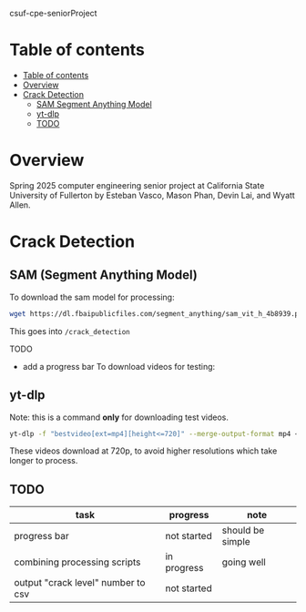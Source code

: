 csuf-cpe-seniorProject
# Table of contents
<!-- TOC -->

- [Table of contents](#table-of-contents)
- [Overview](#overview)
- [Crack Detection](#crack-detection)
    - [SAM Segment Anything Model](#sam-segment-anything-model)
    - [yt-dlp](#yt-dlp)
    - [TODO](#todo)

<!-- /TOC -->
# Overview
Spring 2025 computer engineering senior project at California State University of Fullerton by Esteban Vasco, Mason Phan, Devin Lai, and Wyatt Allen.
# Crack Detection 
## SAM (Segment Anything Model)
To download the sam model for processing:
```bash
wget https://dl.fbaipublicfiles.com/segment_anything/sam_vit_h_4b8939.pth
```
This goes into `/crack_detection`

TODO
- add a progress bar
To download videos for testing:
## yt-dlp
Note: this is a command **only** for downloading test videos.
```bash
yt-dlp -f "bestvideo[ext=mp4][height<=720]" --merge-output-format mp4 <video_url>
```
These videos download at 720p, to avoid higher resolutions which take longer to process.

## TODO
task                               | progress    | note
-----------------------------------|-------------|-----------------
progress bar                       | not started | should be simple
combining processing scripts       | in progress | going well
output "crack level" number to csv | not started |